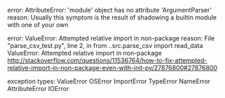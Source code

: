 error: AttributeError: 'module' object has no attribute 'ArgumentParser'
reason: Usually this symptom is the result of shadowing a builtin module with one of your own

error: ValueError: Attempted relative import in non-package 
reason:
      File "parse_csv_test.py", line 2, in <module>
        from ..src.parse_csv import read_data
    ValueError: Attempted relative import in non-package
http://stackoverflow.com/questions/11536764/how-to-fix-attempted-relative-import-in-non-package-even-with-init-py/27876800#27876800


exception types:
ValueError 
OSError 
ImportError
TypeError
NameError
AttributeError
IOError





